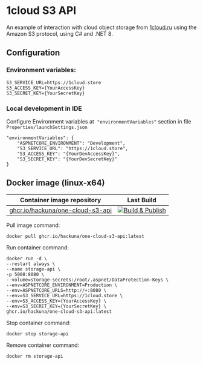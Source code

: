 # 1cloud S3 API

An example of interaction with cloud object storage from [1cloud.ru](https://1cloud.ru/ref/339507) using the Amazon S3 protocol, using C# and .NET 8.

## Configuration

### Environment variables:

```
S3_SERVICE_URL=https://1cloud.store
S3_ACCESS_KEY={YourAccessKey}
S3_SECRET_KEY={YourSecretKey}
```

### Local development in IDE

Configure Environment variables at  `"environmentVariables"` section in file `Properties/launchSettings.json`

```
"environmentVariables": {
    "ASPNETCORE_ENVIRONMENT": "Development",
    "S3_SERVICE_URL": "https://1cloud.store",
    "S3_ACCESS_KEY": "{YourDevAccessKey}",
    "S3_SECRET_KEY": "{YourDevSecretKey}"
}
```

## Docker image (linux-x64)

| Container image repository | Last Build |
| -- | -- |
| [ghcr.io/hackuna/one-cloud-s3-api](https://github.com/hackuna/one-cloud-s3-api/pkgs/container/one-cloud-s3-api) | [![Build & Publish](https://github.com/hackuna/one-cloud-s3-api/actions/workflows/dotnet.yml/badge.svg)](https://github.com/hackuna/one-cloud-s3-api/actions/workflows/dotnet.yml) |

Pull image command:

```
docker pull ghcr.io/hackuna/one-cloud-s3-api:latest
```

Run container command:

```
docker run -d \
--restart always \
--name storage-api \
-p 5000:8080 \
--volume=storage-secrets:/root/.aspnet/DataProtection-Keys \
--env=ASPNETCORE_ENVIRONMENT=Production \
--env=ASPNETCORE_URLS=http://+:8080 \
--env=S3_SERVICE_URL=https://1cloud.store \
--env=S3_ACCESS_KEY={YourAccessKey} \
--env=S3_SECRET_KEY={YourSecretKey} \
ghcr.io/hackuna/one-cloud-s3-api:latest
```

Stop container command:

```
docker stop storage-api
```

Remove container command:

```
docker rm storage-api
```
